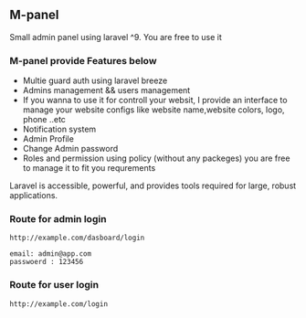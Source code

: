 
## M-panel 

 Small admin panel using laravel ^9.
 You are free to use it 

### M-panel provide Features below

- Multie guard auth using laravel breeze
- Admins management && users management
- If you wanna to use it for controll your websit, I provide an interface to manage your website configs like website name,website colors, logo, phone ..etc
- Notification system
- Admin Profile
- Change Admin password
- Roles and permission using policy (without any packeges) you are free to manage it to fit you requrements

Laravel is accessible, powerful, and provides tools required for large, robust applications.

### Route for admin login
    http://example.com/dasboard/login 

    email: admin@app.com
    passwoerd : 123456
    
### Route for user login
    http://example.com/login 


